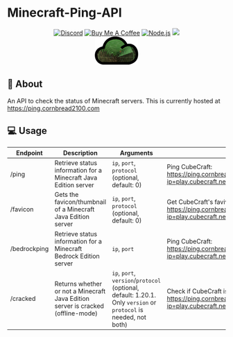 # Minecraft-Ping-API
<div align="center">
    <a href="https://discord.gg/DYeWwvveKn"><img src="https://img.shields.io/badge/Discord-7289DA?style=for-the-badge&logo=discord&logoColor=white" alt="Discord"/></a>
    <a href="https://www.buymeacoffee.com/cornbread2100"><img src="https://img.shields.io/badge/Buy_Me_A_Coffee-FFDD00?style=for-the-badge&logo=buy-me-a-coffee&logoColor=black" alt="Buy Me A Coffee"/></a>
    <a href="https://nodejs.org/en"><img src="https://img.shields.io/badge/Node.js-43853D?logo=node.js&logoColor=white&style=for-the-badge" alt="Node.js"/></a>
    <a href="https://github.com/kgurchiek/Minecraft-Ping-API"><img src="https://img.shields.io/github/last-commit/kgurchiek/Minecraft-Ping-API?style=for-the-badge&logo=github&logoColor=white&logoWidth=20"/></a>
    <br>
    <img src="https://github.com/kgurchiek/Minecraft-Ping-API/blob/main/logo.png?raw=true" alt="Minecraft Ping API Logo" width="20%"/>
</div>

## 📝 About
An API to check the status of Minecraft servers. This is currently hosted at https://ping.cornbread2100.com

## 💻 Usage

| Endpoint | Description | Arguments | Example |
| --- | --- | --- | --- |
| /ping | Retrieve status information for a Minecraft Java Edition server | `ip`, `port`, `protocol` (optional, default: 0) | Ping CubeCraft: https://ping.cornbread2100.com/ping/?ip=play.cubecraft.net&port=25565&protocol=761 |
| /favicon | Gets the favicon/thumbnail of a Minecraft Java Edition server | `ip`, `port`, `protocol` (optional, default: 0) | Get CubeCraft's favivon: https://ping.cornbread2100.com/favicon/?ip=play.cubecraft.net&port=25565&protocol=761 |
| /bedrockping | Retrieve status information for a Minecraft Bedrock Edition server | `ip`, `port` | Ping CubeCraft: https://ping.cornbread2100.com/bedrockping/?ip=play.cubecraft.net&port=19132 |
| /cracked | Returns whether or not a Minecraft Java Edition server is cracked (offline-mode) | `ip`, `port`, `version`/`protocol` (optional, default: 1.20.1. Only `version` or `protocol` is needed, not both) | Check if CubeCraft is cracked: https://ping.cornbread2100.com/cracked/?ip=play.cubecraft.net&port=25565&version=1.19.3 |

